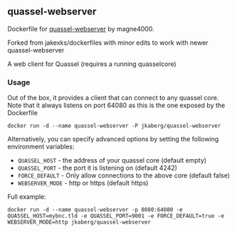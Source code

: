 ## quassel-webserver ##
Dockerfile for [quassel-webserver](https://github.com/magne4000/quassel-webserver) by magne4000.

Forked from jakexks/dockerfiles with minor edits to work with newer quassel-webserver

A web client for Quassel (requires a running quasselcore)

### Usage ###
Out of the box, it provides a client that can connect to any quassel core.
Note that it always listens on port 64080 as this is the one exposed by the Dockerfile

```
docker run -d --name quassel-webserver -P jkaberg/quassel-webserver
```

Alternatively, you can specify advanced options by setting the following environment variables:

  * ```QUASSEL_HOST``` - the address of your quassel core (default empty)
  * ```QUASSEL_PORT``` - the port it is listening on (default 4242)
  * ```FORCE_DEFAULT``` - Only allow connections to the above core (default false)
  * ```WEBSERVER_MODE``` - http or https (default https)

Full example:

```
docker run -d --name quassel-webserver -p 8080:64080 -e QUASSEL_HOST=mybnc.tld -e QUASSEL_PORT=9001 -e FORCE_DEFAULT=true -e WEBSERVER_MODE=http jkaberg/quassel-webserver
```
